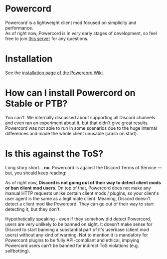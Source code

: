 # Powercord
Powercord is a lightweight client mod focused on simplicity and performance.  
As of right now, Powercord is in *very* early stages of development, so feel free to join [this server](https://discord.gg/gs4ZMbBfCh) for any questions.

# Installation
See the [installation page of the Powercord Wiki](https://github.com/powercord-org/powercord/wiki/Installation).

# How can I install Powercord on Stable or PTB?
You can't. We internally discussed about supporting all Discord channels and even ran an experiment about it, but that didn't give great results.
Powercord was not able to run in some scenarios due to the huge internal differences and made the whole client unusable (crash on start).

# Is this against the ToS?
Long story short... __no__. Powercord is against the Discord Terms of Service — but, you should keep reading:  

As of right now, __Discord is not going out of their way to detect client mods or ban client mod users__. On top of that, Powercord does not make any manual HTTP requests unlike certain client mods / plugins, so your client's user agent is the same as a legitimate client. Meaning, Discord doesn't detect a client mod like Powercord. They can go out of their way to start detecting it, but they don't.  

Hypothetically speaking - even if they somehow did detect Powercord, users are very unlikely to be banned on sight. It doesn't make sense for Discord to start banning a substantial part of it's userbase (client mod users) without any kind of warning. Not to mention it is mandatory for Powercord plugins to be fully API-compliant and ethical, implying Powercord users can't be banned for indirect ToS violations (e.g. selfbotting).
